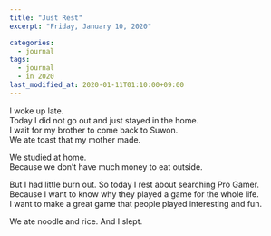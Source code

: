 ```yaml
---
title: "Just Rest"
excerpt: "Friday, January 10, 2020"

categories:
  - journal
tags:
  - journal
  - in 2020
last_modified_at: 2020-01-11T01:10:00+09:00
---
```

I woke up late.  
Today I did not go out and just stayed in the home.  
I wait for my brother to come back to Suwon.  
We ate toast that my mother made.  

We studied at home.  
Because we don’t have much money to eat outside.  

But I had little burn out. So today I rest about searching Pro Gamer.  
Because I want to know why they played a game for the whole life.  
I want to make a great game that people played interesting and fun.  

We ate noodle and rice. And I slept.

